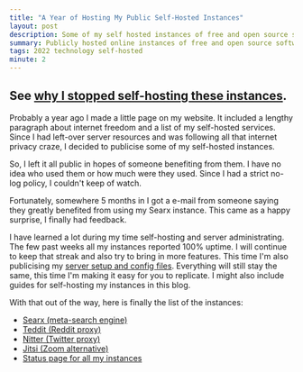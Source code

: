 ```yaml
---
title: "A Year of Hosting My Public Self-Hosted Instances"
layout: post
description: Some of my self hosted instances of free and open source software for everyone to use.
summary: Publicly hosted online instances of free and open source software.
tags: 2022 technology self-hosted
minute: 2
---
```


## See [why I stopped self-hosting these instances](./dont-trust-oracle-cloud-free-tier/).

Probably a year ago I made a little page on my website. It included a lengthy paragraph about internet freedom and a list of my self-hosted services. Since I had left-over server resources and was following all that internet privacy craze, I decided to publicise some of my self-hosted instances.

So, I left it all public in hopes of someone benefiting from them. I have no idea who used them or how much were they used. Since I had a strict no-log policy, I couldn't keep of watch.

Fortunately, somewhere 5 months in I got a e-mail from someone saying they greatly benefited from using my Searx instance. This came as a happy surprise, I finally had feedback.

I have learned a lot during my time self-hosting and server administrating. The few past weeks all my instances reported 100% uptime. I will continue to keep that streak and also try to bring in more features. This time I'm also publicising my [server setup and config files](https://github.com/tenseoverflow/infrastructure). Everything will still stay the same, this time I'm making it easy for you to replicate. I might also include guides for self-hosting my instances in this blog.

With that out of the way, here is finally the list of the instances:

<ul>
    <li><a href="https://searx.hen.ee">Searx (meta-search engine)</a></li>
    <li><a href="https://ted.hen.ee">Teddit (Reddit proxy)</a></li>
    <li><a href="https://nit.hen.ee">Nitter (Twitter proxy)</a></li>
    <li><a href="https://meet.hen.ee">Jitsi (Zoom alternative)</a></li>
    <li><a href="https://status.hen.ee">Status page for all my instances</a></li>
</ul>

<!--<h2 id="donate">And the obligatory... (same as from the first page)</h2>
<p>I keep my self-hosted instances free-of-charge and private. If you think I have helped you in any way, consider giving me a warm hug via e-mail or even more generous, donate (if you can afford it).</p>
<p>You can donate using BAT. Or donate using the PayPal button below, either one time or monthly:</p>

<form action="https://www.paypal.com/cgi-bin/webscr" method="post" target="_top">
    <input type="hidden" name="cmd" value="_s-xclick" />
    <input type="hidden" name="hosted_button_id" value="9K2749525WCDY" />
    <input type="image" src="https://www.paypalobjects.com/en_US/i/btn/btn_donate_SM.gif" border="0" name="submit" title="PayPal - The safer, easier way to pay online!" alt="Donate with PayPal button" />
</form>
--
